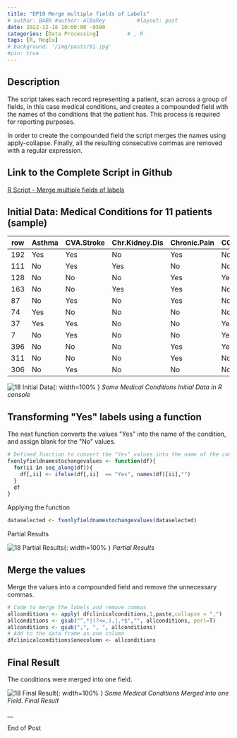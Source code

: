 ```yaml
---
title: "DP18 Merge multiple fields of Labels"
# author: BABR #author: AlBaRey          #layout: post
date: 2022-12-18 10:00:00 -0500
categories: [Data Processing]         # , R
tags: [R, RegEx]
# background: '/img/posts/01.jpg'
#pin: true
---
```



## Description

The script takes each record representing a patient, scan across a group of fields, in this case medical conditions, and creates a compounded field with the names of the conditions that the patient has. This process is required for reporting purposes.

In order to create the compounded field the script merges the names using apply-collapse. Finally, all the resulting consecutive commas are removed with a regular expression.

<!--The purpose of this script is the inverse of the previous one. 
Having multiple fields, in this case for medical conditions. 
the field, which have the label "Yes". The script takes the names of the fields where those "Yes" values are present and merges them using apply-collapse-->

## Link to the Complete Script in Github
[R Script - Merge multiple fields of labels](https://github.com/albarey33/Data_Analysis_R/blob/main/18%20Merge%20multiple%20fields%20of%20labels%20into%20one.R)


## Initial Data: Medical Conditions for 11 patients (sample)

|row| Asthma | CVA.Stroke | Chr.Kidney.Dis | Chronic.Pain | COPD | Diabetes | CHF |
|---|--------|------------|----------------|--------------|------|----------|-----|
|192| Yes    | Yes        | No             | Yes          | No   | No       | Yes |
|111| No     | Yes        | Yes            | No           | No   | Yes      | No  |
|128| No     | No         | No             | Yes          | Yes  | Yes      | Yes |
|163| No     | No         | Yes            | Yes          | No   | Yes      | No  |
| 87| No     | Yes        | No             | Yes          | No   | No       | No  |
| 74| Yes    | No         | No             | No           | No   | No       | No  |
| 37| Yes    | Yes        | No             | No           | Yes  | No       | No  |
|  7| No     | Yes        | No             | No           | Yes  | Yes      | No  |
|396| No     | No         | No             | Yes          | Yes  | Yes      | Yes |
|311| No     | No         | No             | Yes          | No   | Yes      | Yes |
|306| No     | Yes        | No             | No           | No   | No       | No  |


![18 Initial Data](/images/DataProcess/18_SomeMedConditions_InitialData.PNG){: width=100% }
_Some Medical Conditions Initial Data in R console_

## Transforming "Yes" labels using a function

The next function converts the values "Yes" into the name of the condition, and assign blank for the "No" values.

```R
# Defined function to convert the "Yes" values into the name of the condition
fxonlyfieldnamestochangevalues <- function(df){
  for(ii in seq_along(df)){
    df[,ii] <- ifelse(df[,ii]  == "Yes", names(df)[ii],"")
  }
  df
}
```
Applying the function

```R
dataselected <- fxonlyfieldnamestochangevalues(dataselected)
```

Partial Results

![18 Partial Results](/images/DataProcess/18_Transformed_Med_Conditions_Sample.PNG){: width=100% }
_Partial Results_



## Merge the values

Merge the values into a compounded field and remove the unnecessary commas.


```R
# Code to merge the labels and remove commas
allconditions <- apply( dfclinicalconditions,1,paste,collapse = ",")
allconditions <- gsub("^,*|(?<=,),|,*$","", allconditions, perl=T)
allconditions <- gsub(",", ", ", allconditions)
# Add to the data frame as one column
dfclinicalconditions$onecolumn <- allconditions
```

## Final Result

The conditions were merged into one field.

![18 Final Result](/images/DataProcess/18_SomeMedConditions_FinalResult.PNG){: width=100% }
_Some Medical Conditions Merged into one Field. Final Result_



__

End of Post
